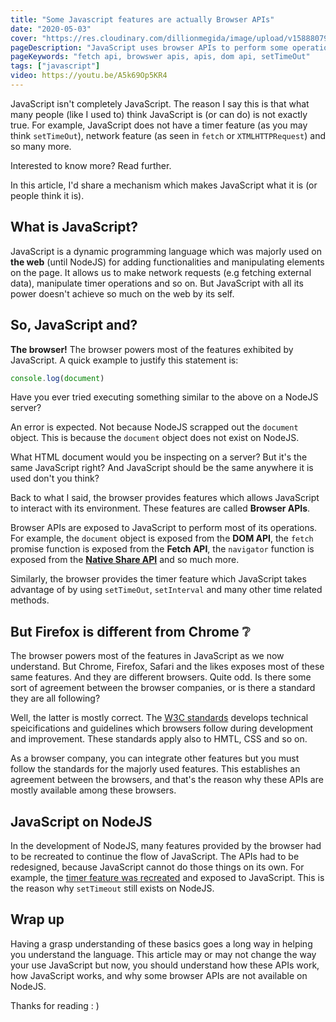 ```yaml
---
title: "Some Javascript features are actually Browser APIs"
date: "2020-05-03"
cover: "https://res.cloudinary.com/dillionmegida/image/upload/v1588807955/images/blogs_cover/Browser_APIs_zkypcc.png"
pageDescription: "JavaScript uses browser APIs to perform some operations on the web. Without these APIs, Javascript cannot do what many people think it can. In these article, we'll learn how Javascript works."
pageKeywords: "fetch api, browswer apis, apis, dom api, setTimeOut"
tags: ["javascript"]
video: https://youtu.be/A5k69Op5KR4
---
```


JavaScript isn't completely JavaScript. The reason I say this is that what many people (like I used to) think JavaScript is (or can do) is not exactly true. For example, JavaScript does not have a timer feature (as you may think `setTimeOut`), network feature (as seen in `fetch` or `XTMLHTTPRequest`) and so many more.

Interested to know more? Read further.

In this article, I'd share a mechanism which makes JavaScript what it is (or people think it is).

## What is JavaScript?

JavaScript is a dynamic programming language which was majorly used on **the web** (until NodeJS) for adding functionalities and manipulating elements on the page. It allows us to make network requests (e.g fetching external data), manipulate timer operations and so on. But JavaScript with all its power doesn't achieve so much on the web by its self.

## So, JavaScript and?

**The browser!** The browser powers most of the features exhibited by JavaScript. A quick example to justify this statement is:

```js
console.log(document)
```

Have you ever tried executing something similar to the above on a NodeJS server?

An error is expected. Not because NodeJS scrapped out the `document` object. This is because the `document` object does not exist on NodeJS.

What HTML document would you be inspecting on a server? But it's the same JavaScript right? And JavaScript should be the same anywhere it is used don't you think?

Back to what I said, the browser provides features which allows JavaScript to interact with its environment. These features are called **Browser APIs**.

Browser APIs are exposed to JavaScript to perform most of its operations. For example, the `document` object is exposed from the **DOM API**, the `fetch` promise function is exposed from the **Fetch API**, the `navigator` function is exposed from the **[Native Share API](/p/web-share-api)** and so much more.

Similarly, the browser provides the timer feature which JavaScript takes advantage of by using `setTimeOut`, `setInterval` and many other time related methods.

## But Firefox is different from Chrome ❔

The browser powers most of the features in JavaScript as we now understand. But Chrome, Firefox, Safari and the likes exposes most of these same features. And they are different browsers. Quite odd. Is there some sort of agreement between the browser companies, or is there a standard they are all following?

Well, the latter is mostly correct. The [W3C standards](https://w3.org/standards) develops technical speicifications and guidelines which browsers follow during development and improvement. These standards apply also to HMTL, CSS and so on.

As a browser company, you can integrate other features but you must follow the standards for the majorly used features. This establishes an agreement between the browsers, and that's the reason why these APIs are mostly available among these browsers.

## JavaScript on NodeJS

In the development of NodeJS, many features provided by the browser had to be recreated to continue the flow of JavaScript. The APIs had to be redesigned, because JavaScript cannot do those things on its own. For example, the [timer feature was recreated](https://nodejs.org/uk/docs/guides/timers-in-node/) and exposed to JavaScript. This is the reason why `setTimeout` still exists on NodeJS.

## Wrap up

Having a grasp understanding of these basics goes a long way in helping you understand the language. This article may or may not change the way your use JavaScript but now, you should understand how these APIs work, how JavaScript works, and why some browser APIs are not available on NodeJS.

Thanks for reading : )
